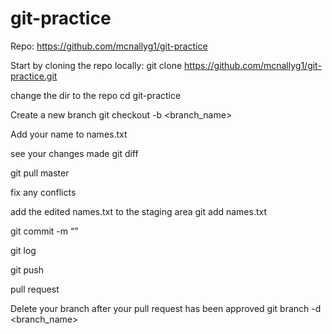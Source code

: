 # git-practice

Repo: https://github.com/mcnallyg1/git-practice

Start by cloning the repo locally:
git clone https://github.com/mcnallyg1/git-practice.git

change the dir to the repo
cd git-practice

Create a new branch
git checkout -b <branch_name>

Add your name to names.txt

see your changes made 
git diff

git pull master

fix any conflicts

add the edited names.txt to the staging area
git add names.txt

git commit -m “”

git log

git push

pull request

Delete your branch after your pull request has been approved
git branch -d <branch_name>